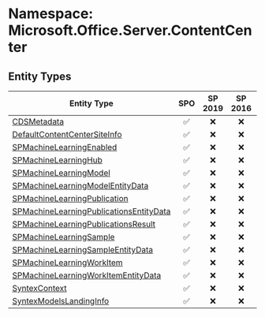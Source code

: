 # Namespace: Microsoft.Office.Server.ContentCenter

## Entity Types

Entity Type | SPO | SP 2019 | SP 2016 | SP 2013
----------|:---:|:-------:|:-------:|:-------:
[CDSMetadata](./EntityTypes/CDSMetadata.md) | ✅ | ❌ | ❌ | ❌
[DefaultContentCenterSiteInfo](./EntityTypes/DefaultContentCenterSiteInfo.md) | ✅ | ❌ | ❌ | ❌
[SPMachineLearningEnabled](./EntityTypes/SPMachineLearningEnabled.md) | ✅ | ❌ | ❌ | ❌
[SPMachineLearningHub](./EntityTypes/SPMachineLearningHub.md) | ✅ | ❌ | ❌ | ❌
[SPMachineLearningModel](./EntityTypes/SPMachineLearningModel.md) | ✅ | ❌ | ❌ | ❌
[SPMachineLearningModelEntityData](./EntityTypes/SPMachineLearningModelEntityData.md) | ✅ | ❌ | ❌ | ❌
[SPMachineLearningPublication](./EntityTypes/SPMachineLearningPublication.md) | ✅ | ❌ | ❌ | ❌
[SPMachineLearningPublicationsEntityData](./EntityTypes/SPMachineLearningPublicationsEntityData.md) | ✅ | ❌ | ❌ | ❌
[SPMachineLearningPublicationsResult](./EntityTypes/SPMachineLearningPublicationsResult.md) | ✅ | ❌ | ❌ | ❌
[SPMachineLearningSample](./EntityTypes/SPMachineLearningSample.md) | ✅ | ❌ | ❌ | ❌
[SPMachineLearningSampleEntityData](./EntityTypes/SPMachineLearningSampleEntityData.md) | ✅ | ❌ | ❌ | ❌
[SPMachineLearningWorkItem](./EntityTypes/SPMachineLearningWorkItem.md) | ✅ | ❌ | ❌ | ❌
[SPMachineLearningWorkItemEntityData](./EntityTypes/SPMachineLearningWorkItemEntityData.md) | ✅ | ❌ | ❌ | ❌
[SyntexContext](./EntityTypes/SyntexContext.md) | ✅ | ❌ | ❌ | ❌
[SyntexModelsLandingInfo](./EntityTypes/SyntexModelsLandingInfo.md) | ✅ | ❌ | ❌ | ❌